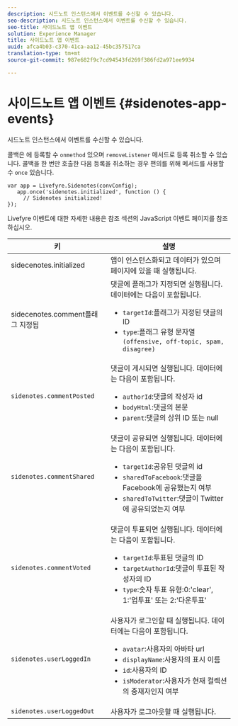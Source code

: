 ```yaml
---
description: 시드노트 인스턴스에서 이벤트를 수신할 수 있습니다.
seo-description: 시드노트 인스턴스에서 이벤트를 수신할 수 있습니다.
seo-title: 사이드노트 앱 이벤트
solution: Experience Manager
title: 사이드노트 앱 이벤트
uuid: afca4b03-c370-41ca-aa12-45bc357517ca
translation-type: tm+mt
source-git-commit: 987e682f9c7cd94543fd269f386fd2a971ee9934

---
```



# 사이드노트 앱 이벤트 {#sidenotes-app-events}

시드노트 인스턴스에서 이벤트를 수신할 수 있습니다.

콜백은 에 등록할 수 `onmethod` 있으며 `removeListener` 메서드로 등록 취소할 수 있습니다. 콜백을 한 번만 호출한 다음 등록을 취소하는 경우 편의를 위해 메서드를 사용할 수 `once` 있습니다.

```
var app = Livefyre.Sidenotes(convConfig); 
   app.once('sidenotes.initialized', function () { 
     // Sidenotes initialized!  
});
```

Livefyre 이벤트에 대한 자세한 내용은 참조 섹션의 JavaScript 이벤트 페이지를 참조하십시오.

| 키 | 설명 |
|--- |--- |
| sidecenotes.initialized | 앱이 인스턴스화되고 데이터가 있으며 페이지에 있을 때 실행됩니다. |
| sidecenotes.comment플래그 지정됨 | 댓글에 플래그가 지정되면 실행됩니다. 데이터에는 다음이 포함됩니다. <br><ul><li>`targetId`:플래그가 지정된 댓글의 ID</li><li>`type`:플래그 유형 문자열 `(offensive, off-topic, spam, disagree)`</li></ul> |
| `sidenotes.commentPosted` | 댓글이 게시되면 실행됩니다. 데이터에는 다음이 포함됩니다. <br><ul><li> `authorId`:댓글의 작성자 id </li><li>`bodyHtml`:댓글의 본문 </li><li> `parent`:댓글의 상위 ID 또는 null</li></ul> |
| `sidenotes.commentShared` | 댓글이 공유되면 실행됩니다. 데이터에는 다음이 포함됩니다. <br><ul><li>`targetId`:공유된 댓글의 id </li><li> `sharedToFacebook`:댓글을 Facebook에 공유했는지 여부 </li><li>`sharedToTwitter`:댓글이 Twitter에 공유되었는지 여부</li></ul> |
| `sidenotes.commentVoted` | 댓글이 투표되면 실행됩니다. 데이터에는 다음이 포함됩니다. <br><ul><li>`targetId`:투표된 댓글의 ID </li><li> `targetAuthorId`:댓글이 투표된 작성자의 ID</li><li> `type`:숫자 투표 유형:0:'clear', 1:'업투표' 또는 2:'다운투표'</li></ul> |
| `sidenotes.userLoggedIn` | 사용자가 로그인할 때 실행됩니다. 데이터에는 다음이 포함됩니다. <br><ul><li>`avatar`:사용자의 아바타 url </li><li>`displayName`:사용자의 표시 이름</li><li>`id`:사용자의 ID</li><li> `isModerator`:사용자가 현재 컬렉션의 중재자인지 여부</li></ul> |
| `sidenotes.userLoggedOut` | 사용자가 로그아웃할 때 실행됩니다. |
